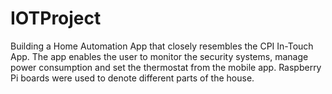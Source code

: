 # IOTProject
Building a Home Automation App that closely resembles the CPI In-Touch App. The app enables the user to monitor the security systems, manage power consumption and set the thermostat from the mobile app.  Raspberry Pi boards were used to denote different parts of the house. 
